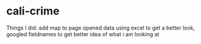 # cali-crime
Things I did:
add map to page
opened data using excel to get a better look, googled fieldnames to get better idea of what i am looking at
